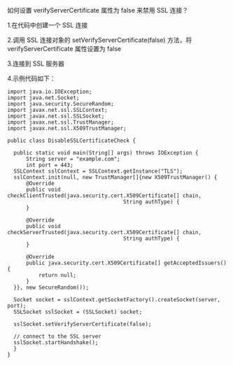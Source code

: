 如何设置 verifyServerCertificate 属性为 false 来禁用 SSL 连接？

1.在代码中创建一个 SSL 连接

2.调用 SSL 连接对象的 setVerifyServerCertificate(false) 方法，将 verifyServerCertificate 属性设置为 false

3.连接到 SSL 服务器

4.示例代码如下：

    import java.io.IOException;
    import java.net.Socket;
    import java.security.SecureRandom;
    import javax.net.ssl.SSLContext;
    import javax.net.ssl.SSLSocket;
    import javax.net.ssl.TrustManager;
    import javax.net.ssl.X509TrustManager;
    
    public class DisableSSLCertificateCheck {
    
      public static void main(String[] args) throws IOException {
          String server = "example.com";
          int port = 443;
      SSLContext sslContext = SSLContext.getInstance("TLS");
      sslContext.init(null, new TrustManager[]{new X509TrustManager() {
          @Override
          public void checkClientTrusted(java.security.cert.X509Certificate[] chain,
                                         String authType) {
          }
    
          @Override
          public void checkServerTrusted(java.security.cert.X509Certificate[] chain,
                                         String authType) {
          }
    
          @Override
          public java.security.cert.X509Certificate[] getAcceptedIssuers() {
              return null;
          }
      }}, new SecureRandom());
    
      Socket socket = sslContext.getSocketFactory().createSocket(server, port);
      SSLSocket sslSocket = (SSLSocket) socket;
    
      sslSocket.setVerifyServerCertificate(false);
    
      // connect to the SSL server
      sslSocket.startHandshake();
      }
    }
  